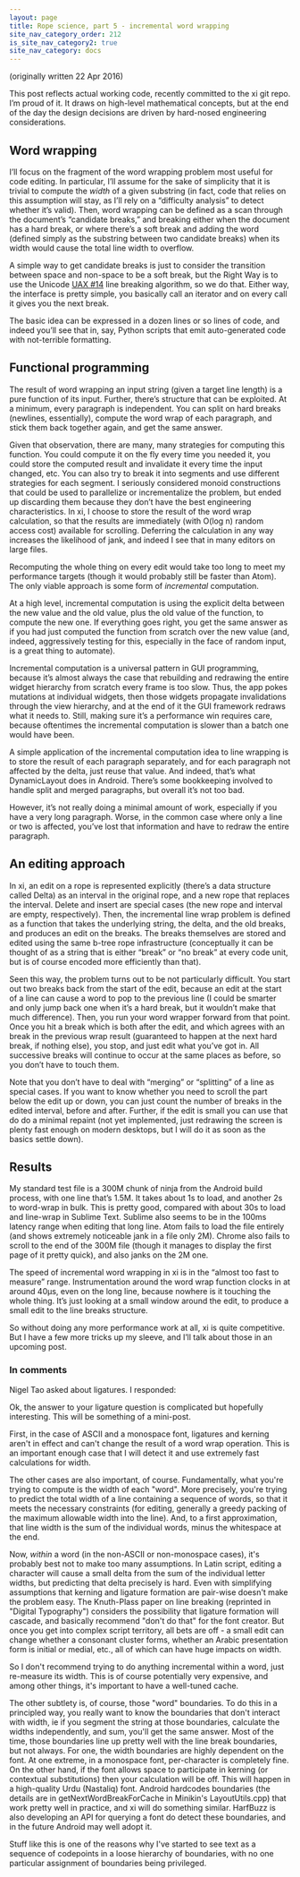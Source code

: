 ```yaml
---
layout: page
title: Rope science, part 5 - incremental word wrapping
site_nav_category_order: 212
is_site_nav_category2: true
site_nav_category: docs
---
```


(originally written 22 Apr 2016)

This post reflects actual working code, recently committed to the xi git repo. I’m proud of it. It draws on high-level mathematical concepts, but at the end of the day the design decisions are driven by hard-nosed engineering considerations.

## Word wrapping

I’ll focus on the fragment of the word wrapping problem most useful for code editing. In particular, I’ll assume for the sake of simplicity that it is trivial to compute the _width_ of a given substring (in fact, code that relies on this assumption will stay, as I’ll rely on a “difficulty analysis” to detect whether it’s valid). Then, word wrapping can be defined as a scan through the document’s “candidate breaks,” and breaking either when the document has a hard break, or where there’s a soft break and adding the word (defined simply as the substring between two candidate breaks) when its width would cause the total line width to overflow.

A simple way to get candidate breaks is just to consider the transition between space and non-space to be a soft break, but the Right Way is to use the Unicode [UAX #14](http://unicode.org/reports/tr14/) line breaking algorithm, so we do that. Either way, the interface is pretty simple, you basically call an iterator and on every call it gives you the next break.

The basic idea can be expressed in a dozen lines or so lines of code, and indeed you’ll see that in, say, Python scripts that emit auto-generated code with not-terrible formatting.

## Functional programming

The result of word wrapping an input string (given a target line length) is a pure function of its input. Further, there’s structure that can be exploited. At a minimum, every paragraph is independent. You can split on hard breaks (newlines, essentially), compute the word wrap of each paragraph, and stick them back together again, and get the same answer.

Given that observation, there are many, many strategies for computing this function. You could compute it on the fly every time you needed it, you could store the computed result and invalidate it every time the input changed, etc. You can also try to break it into segments and use different strategies for each segment. I seriously considered monoid constructions that could be used to parallelize or incrementalize the problem, but ended up discarding them because they don’t have the best engineering characteristics. In xi, I choose to store the result of the word wrap calculation, so that the results are immediately (with O(log n) random access cost) available for scrolling. Deferring the calculation in any way increases the likelihood of jank, and indeed I see that in many editors on large files.

Recomputing the whole thing on every edit would take too long to meet my performance targets (though it would probably still be faster than Atom). The only viable approach is some form of _incremental_ computation.

At a high level, incremental computation is using the explicit delta between the new value and the old value, plus the old value of the function, to compute the new one. If everything goes right, you get the same answer as if you had just computed the function from scratch over the new value (and, indeed, aggressively testing for this, especially in the face of random input, is a great thing to automate).

Incremental computation is a universal pattern in GUI programming, because it’s almost always the case that rebuilding and redrawing the entire widget hierarchy from scratch every frame is too slow. Thus, the app pokes mutations at individual widgets, then those widgets propagate invalidations through the view hierarchy, and at the end of it the GUI framework redraws what it needs to. Still, making sure it’s a performance win requires care, because oftentimes the incremental computation is slower than a batch one would have been.

A simple application of the incremental computation idea to line wrapping is to store the result of each paragraph separately, and for each paragraph not affected by the delta, just reuse that value. And indeed, that’s what DynamicLayout does in Android. There’s some bookkeeping involved to handle split and merged paragraphs, but overall it’s not too bad.

However, it’s not really doing a minimal amount of work, especially if you have a very long paragraph. Worse, in the common case where only a line or two is affected, you’ve lost that information and have to redraw the entire paragraph.

## An editing approach

In xi, an edit on a rope is represented explicitly (there’s a data structure called Delta) as an interval in the original rope, and a new rope that replaces the interval. Delete and insert are special cases (the new rope and interval are empty, respectively). Then, the incremental line wrap problem is defined as a function that takes the underlying string, the delta, and the old breaks, and produces an edit on the breaks. The breaks themselves are stored and edited using the same b-tree rope infrastructure (conceptually it can be thought of as a string that is either “break” or “no break” at every code unit, but is of course encoded more efficiently than that).

Seen this way, the problem turns out to be not particularly difficult. You start out two breaks back from the start of the edit, because an edit at the start of a line can cause a word to pop to the previous line (I could be smarter and only jump back one when it’s a hard break, but it wouldn’t make that much difference). Then, you run your word wrapper forward from that point. Once you hit a break which is both after the edit, and which agrees with an break in the previous wrap result (guaranteed to happen at the next hard break, if nothing else), you stop, and just edit what you’ve got in. All successive breaks will continue to occur at the same places as before, so you don’t have to touch them.

Note that you don’t have to deal with “merging” or “splitting” of a line as special cases. If you want to know whether you need to scroll the part below the edit up or down, you can just count the number of breaks in the edited interval, before and after. Further, if the edit is small you can use that do do a minimal repaint (not yet implemented, just redrawing the screen is plenty fast enough on modern desktops, but I will do it as soon as the basics settle down).

## Results

My standard test file is a 300M chunk of ninja from the Android build process, with one line that’s 1.5M. It takes about 1s to load, and another 2s to word-wrap in bulk. This is pretty good, compared with about 30s to load and line-wrap in Sublime Text. Sublime also seems to be in the 100ms latency range when editing that long line. Atom fails to load the file entirely (and shows extremely noticeable jank in a file only 2M). Chrome also fails to scroll to the end of the 300M file (though it manages to display the first page of it pretty quick), and also janks on the 2M one.

The speed of incremental word wrapping in xi is in the “almost too fast to measure” range. Instrumentation around the word wrap function clocks in at around 40µs, even on the long line, because nowhere is it touching the whole thing. It’s just looking at a small window around the edit, to produce a small edit to the line breaks structure.

So without doing any more performance work at all, xi is quite competitive. But I have a few more tricks up my sleeve, and I’ll talk about those in an upcoming post.﻿

### In comments

Nigel Tao asked about ligatures. I responded:

Ok, the answer to your ligature question is complicated but hopefully interesting. This will be something of a mini-post.

First, in the case of ASCII and a monospace font, ligatures and kerning aren't in effect and can't change the result of a word wrap operation. This is an important enough case that I will detect it and use extremely fast calculations for width.

The other cases are also important, of course. Fundamentally, what you're trying to compute is the width of each "word". More precisely, you're trying to predict the total width of a line containing a sequence of words, so that it meets the necessary constraints (for editing, generally a greedy packing of the maximum allowable width into the line). And, to a first approximation, that line width is the sum of the individual words, minus the whitespace at the end.

Now, _within_ a word (in the non-ASCII or non-monospace cases), it's probably best not to make too many assumptions. In Latin script, editing a character will cause a small delta from the sum of the individual letter widths, but predicting that delta precisely is hard. Even with simplifying assumptions that kerning and ligature formation are pair-wise doesn't make the problem easy. The Knuth-Plass paper on line breaking (reprinted in "Digital Typography") considers the possibility that ligature formation will cascade, and basically recommend "don't do that" for the font creator. But once you get into complex script territory, all bets are off - a small edit can change whether a consonant cluster forms, whether an Arabic presentation form is initial or medial, etc., all of which can have huge impacts on width.

So I don't recommend trying to do anything incremental within a word, just re-measure its width. This is of course potentially very expensive, and among other things, it's important to have a well-tuned cache.

The other subtlety is, of course, those "word" boundaries. To do this in a principled way, you really want to know the boundaries that don't interact with width, ie if you segment the string at those boundaries, calculate the widths independently, and sum, you'll get the same answer. Most of the time, those boundaries line up pretty well with the line break boundaries, but not always. For one, the width boundaries are highly dependent on the font. At one extreme, in a monospace font, per-character is completely fine. On the other hand, if the font allows space to participate in kerning (or contextual substitutions) then your calculation will be off. This will happen in a high-quality Urdu (Nastaliq) font. Android hardcodes boundaries (the details are in getNextWordBreakForCache in Minikin's LayoutUtils.cpp) that work pretty well in practice, and xi will do something similar. HarfBuzz is also developing an API for querying a font do detect these boundaries, and in the future Android may well adopt it.

Stuff like this is one of the reasons why I've started to see text as a sequence of codepoints in a loose hierarchy of boundaries, with no one particular assignment of boundaries being privileged.
